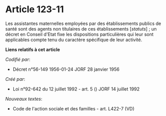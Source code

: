 # Article 123-11

Les assistantes maternelles employées par des établissements publics de santé sont des agents non titulaires de ces
établissements [*statuts*] ; un décret en Conseil d'Etat fixe les dispositions particulières qui leur sont applicables compte
tenu du caractère spécifique de leur activité.

**Liens relatifs à cet article**

_Codifié par_:

  - Décret n°56-149 1956-01-24 JORF 28 janvier 1956

_Créé par_:

  - Loi n°92-642 du 12 juillet 1992 - art. 5 () JORF 14 juillet 1992

_Nouveaux textes_:

  - Code de l'action sociale et des familles - art. L422-7 (VD)

